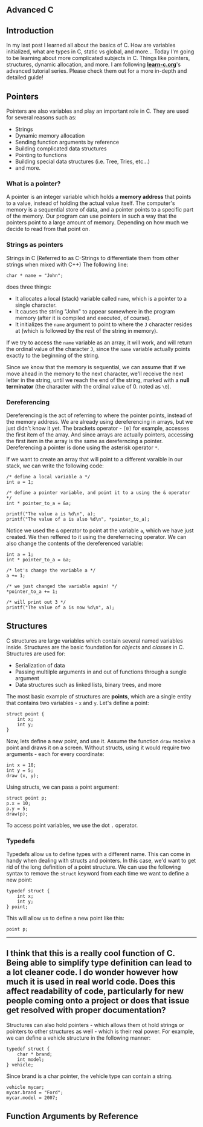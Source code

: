 ## Advanced C

## Introduction

In my last post I learned all about the basics of C. How are variables initialized, what are types in C, static vs global, and more... Today I'm going to be learning about more complicated subjects in C. Things like pointers, structures, dynamic allocation, and more. I am following [**learn-c.org**](https://learn-c.org)'s advanced tutorial series. Please check them out for a more in-depth and detailed guide!

## Pointers
Pointers are also variables and play an important role in C. They are used for several reasons such as:
- Strings
- Dynamic memory allocation
- Sending function arguments by reference
- Building complicated data structures
- Pointing to functions
- Building special data structures (i.e. Tree, Tries, etc...)
- and more.

### What is a pointer?
A pointer is an integer variable which holds a **memory address** that points to a value, instead of holding the actual value itself.
The computer's memory is a sequential store of data, and a pointer points to a specific part of the memory. Our program can use pointers in such a way that the pointers point to a large amount of memory. Depending on how much we decide to read from that point on.

### Strings as pointers
Strings in C (Referred to as C-Strings to differentiate them from other strings when mixed with C++)
The following line:
```
char * name = "John";
```
does three things:
- It allocates a local (stack) variable called `name`, which is a pointer to a single character.
- It causes the string "John" to appear somewhere in the program memory (after it is compiled and executed, of course).
- It initializes the `name` argument to point to where the `J` character resides at (which is followed by the rest of the string in memory).

If we try to access the `name` variable as an array, it will work, and will return the ordinal value of the character `J`, since the `name` variable actually points exactly to the beginning of the string.

Since we know that the memory is sequential, we can assume that if we move ahead in the memory to the next character, we'll receive the next letter in the string, until we reach the end of the string, marked with a **null terminator** (the character with the ordinal value of 0. noted as `\0`).

### Dereferencing
Dereferencing is the act of referring to where the pointer points, instead of the memory address. We are already using dereferencing in arrays, but we just didn't know it yet. The brackets operator - `[0]` for example, accesses the first item of the array. And since arrays are actually pointers, accessing the first item in the array is the same as dereferncing a pointer. Dereferencing a pointer is done using the asterisk operator `*`.

If we want to create an array that will point to a different varaible in our stack, we can write the following code:
```
/* define a local variable a */
int a = 1;

/* define a pointer variable, and point it to a using the & operator */
int * pointer_to_a = &a;

printf("The value a is %d\n", a);
printf("The value of a is also %d\n", *pointer_to_a);
```
Notice we used the `&` operator to point at the variable `a`, which we have just created.
We then reffered to it using the derefernecing operator. We can also change the contents of the dereferenced variable:
```
int a = 1;
int * pointer_to_a = &a;

/* let's change the variable a */
a += 1;

/* we just changed the variable again! */
*pointer_to_a += 1;

/* will print out 3 */
printf("The value of a is now %d\n", a);
```

## Structures
C structures are large variables which contain several named variables inside. Structures are the basic foundation for *objects* and *classes* in C. Structures are used for:
- Serialization of data
- Passing multilple arguments in and out of functions through a sungle argument
- Data structures such as linked lists, binary trees, and more

The most basic example of structures are **points**, which are a single entity that contains two variables - `x` and `y`. Let's define a point:
```
struct point {
    int x;
    int y;
}
```
Now, lets define a new point, and use it. Assume the function `draw` receive a point and draws it on a screen. Without structs, using it would require two arguments - each for every coordinate:
```
int x = 10;
int y = 5;
draw (x, y);
```
Using structs, we can pass a point argument:
```
struct point p;
p.x = 10;
p.y = 5;
draw(p);
```
To access point variables, we use the dot `.` operator.

### Typedefs
Typedefs allow us to define types with a different name. This can come in handy when dealing with structs and pointers. In this case, we'd want to get rid of the long definition of a point structure. We can use the following syntax to remove the `struct` keyword from each time we want to define a new point:
```
typedef struct {
    int x;
    int y;
} point;
```
This will allow us to define a new point like this:
```
point p;
```

-----
I think that this is a really cool function of C. Being able to simplify type definition can lead to a lot cleaner code. I do wonder however how much it is used in real world code. Does this affect readability of code, particularly for new people coming onto a project or does that issue get resolved with proper documentation?
-----
Structures can also hold pointers - which allows them ot hold strings or pointers to other structures as well - which is their real power. For example, we can define a vehicle structure in the following manner:
```
typedef struct {
    char * brand;
    int model;
} vehicle;
```
Since brand is a char pointer, the vehicle type can contain a string.
``` 
vehicle mycar;
mycar.brand = "Ford";
mycar.model = 2007;
```

## Function Arguments by Reference
